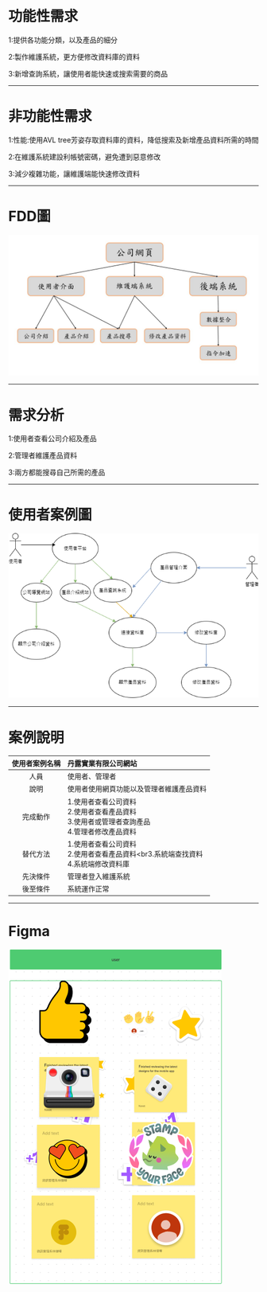 # 功能性需求
1:提供各功能分類，以及產品的細分

2:製作維護系統，更方便修改資料庫的資料

3:新增查詢系統，讓使用者能快速或搜索需要的商品

---
# 非功能性需求
1:性能:使用AVL tree芳姿存取資料庫的資料，降低搜索及新增產品資料所需的時間

2:在維護系統建設利帳號密碼，避免遭到惡意修改

3:減少複雜功能，讓維護端能快速修改資料

---
# FDD圖
![](FDD.png)

---
# 需求分析
1:使用者查看公司介紹及產品

2:管理者維護產品資料

3:兩方都能搜尋自己所需的產品

---
# 使用者案例圖
![](使用者案例.png)

---
# 案例說明
|使用者案例名稱|丹露實業有限公司網站|
|:----:|:---|
|人員|使用者、管理者|
|說明|使用者使用網頁功能以及管理者維護產品資料|
|完成動作|1.使用者查看公司資料<br>2.使用者查看產品資料<br>3.使用者或管理者查詢產品<br>4.管理者修改產品資料|
|替代方法|1.使用者查看公司資料<br>2.使用者查看產品資料<br3.系統端查找資料<br>4.系統端修改資料庫|
|先決條件|管理者登入維護系統|
|後至條件|系統運作正常|
---
# Figma
![](Figma.png)
